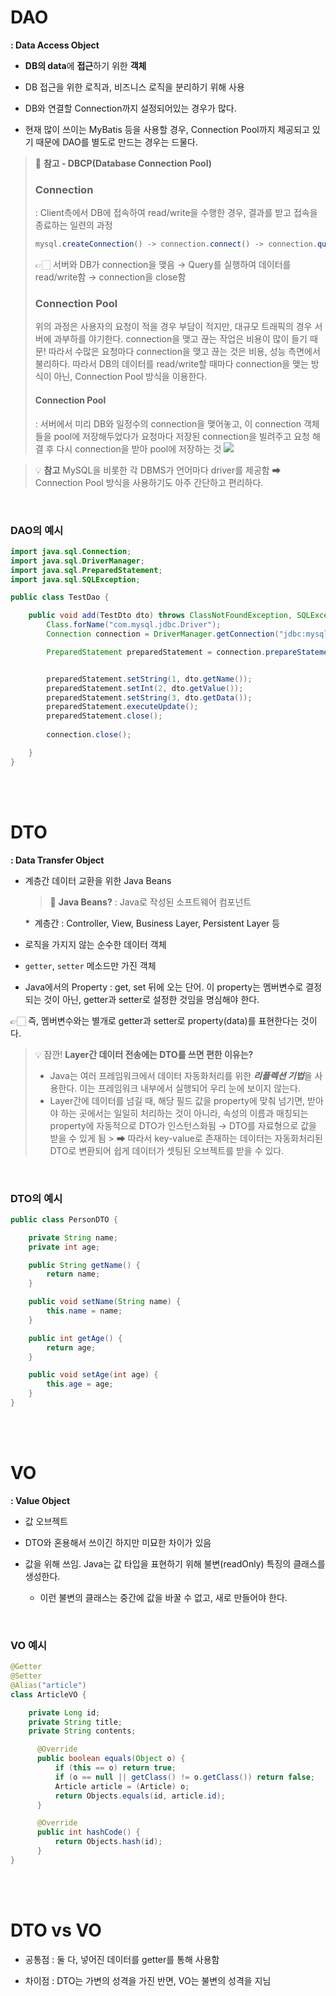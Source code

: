 # DAO




**: Data Access Object**

- **DB의 data**에 **접근**하기 위한 **객체**
- DB 접근을 위한 로직과, 비즈니스 로직을 분리하기 위해 사용

- DB와 연결할 Connection까지 설정되어있는 경우가 많다.

- 현재 많이 쓰이는 MyBatis 등을 사용할 경우, Connection Pool까지 제공되고 있기 때문에 DAO를 별도로 만드는 경우는 드물다.

> 📌 **참고 - DBCP(Database Connection Pool)**
> ### **Connection**
> : Client측에서 DB에 접속하여 read/write을 수행한 경우, 결과를 받고 접속을 종료하는 일련의 과정
> ```javascript
> mysql.createConnection() -> connection.connect() -> connection.query() -> connection.end()
> ```
> 👉🏻 서버와 DB가 connection을 맺음 → Query를 실행하여 데이터를 read/write함 → connection을 close함
>
> ### Connection Pool
> 위의 과정은 사용자의 요청이 적을 경우 부담이 적지만, 대규모 트래픽의 경우 서버에 과부하를 야기한다.
> connection을 맺고 끊는 작업은 비용이 많이 들기 때문! 따라서 수많은 요청마다 connection을 맺고 끊는 것은 비용, 성능 측면에서 불리하다.
> 따라서 DB의 데이터를 read/write할 때마다  connection을 맺는 방식이 아닌, Connection Pool 방식을 이용한다.
>
> #### Connection Pool
> : 서버에서 미리 DB와 일정수의 connection을 맺어놓고, 이 connection 객체들을 pool에 저장해두었다가 요청마다 저장된 connection을 빌려주고 요청 해결 후 다시 connection을 받아 pool에 저장하는 것
> ![](https://velog.velcdn.com/images/sw_smj/post/7ba72dd9-4c0b-4af8-84a4-79015bb6ff3b/image.png)

> 💡 **참고**
> MySQL을 비롯한 각 DBMS가 언어마다 driver를 제공함 ➡ Connection Pool 방식을 사용하기도 아주 간단하고 편리하다.

<br>

### DAO의 예시

```java
import java.sql.Connection;
import java.sql.DriverManager;
import java.sql.PreparedStatement;
import java.sql.SQLException;

public class TestDao {

    public void add(TestDto dto) throws ClassNotFoundException, SQLException {
        Class.forName("com.mysql.jdbc.Driver");
        Connection connection = DriverManager.getConnection("jdbc:mysql://localhost/test", "root", "root");

        PreparedStatement preparedStatement = connection.prepareStatement("insert into users(id,name,password) value(?,?,?)");


        preparedStatement.setString(1, dto.getName());
        preparedStatement.setInt(2, dto.getValue());
        preparedStatement.setString(3, dto.getData());
        preparedStatement.executeUpdate();
        preparedStatement.close();
        
        connection.close();

    }
}
```

<br><br>

# DTO



**: Data Transfer Object**

- 계층간 데이터 교환을 위한 Java Beans
  > 📍 **Java Beans?**
  > : Java로 작성된 소프트웨어 컴포넌트

  *&nbsp; 계층간 : Controller, View, Business Layer, Persistent Layer 등

- 로직을 가지지 않는 순수한 데이터 객체
- `getter`, `setter` 메소드만 가진 객체

- Java에서의 Property : get, set 뒤에 오는 단어. 이 property는 멤버변수로 결정되는 것이 아닌, getter과 setter로 설정한 것임을 명심해야 한다.

👉🏻 즉, 멤버변수와는 별개로 getter과 setter로 property(data)를 표현한다는 것이다.

> 💡 잠깐! **Layer간 데이터 전송에는 DTO를 쓰면 편한 이유는?**
> - Java는 여러 프레임워크에서 데이터 자동화처리를 위한 ***리플렉션 기법***을 사용한다. 이는 프레임워크 내부에서 실행되어 우리 눈에 보이지 않는다.
> - Layer간에 데이터를 넘길 때, 해당 필드 값을 property에 맞춰 넘기면, 받아야 하는 곳에서는 일일히 처리하는 것이 아니라, 속성의 이름과 매칭되는 property에 자동적으로 DTO가 인스턴스화됨 → DTO를 자료형으로 값을 받을 수 있게 됨
    > ➡ 따라서 key-value로 존재하는 데이터는 자동화처리된 DTO로 변환되어 쉽게 데이터가 셋팅된 오브젝트를 받을 수 있다.

<br>

### DTO의 예시
```java
public class PersonDTO {

    private String name;
    private int age;

    public String getName() {
        return name;
    }

    public void setName(String name) {
        this.name = name;
    }

    public int getAge() {
        return age;
    }

    public void setAge(int age) {
        this.age = age;
    }
}
```

<br><br>

# VO



**: Value Object**

- 값 오브젝트

- DTO와 혼용해서 쓰이긴 하지만 미묘한 차이가 있음

- 값을 위해 쓰임. Java는 값 타입을 표현하기 위해 불변(readOnly) 특징의 클래스를 생성한다.
    - 이런 불변의 클래스는 중간에 값을 바꿀 수 없고, 새로 만들어야 한다.

<br>

### VO 예시

```java
@Getter
@Setter
@Alias("article")
class ArticleVO {

    private Long id;
    private String title;
    private String contents;

      @Override
      public boolean equals(Object o) {
          if (this == o) return true;
          if (o == null || getClass() != o.getClass()) return false;
          Article article = (Article) o;
          return Objects.equals(id, article.id);
      }

      @Override
      public int hashCode() {
          return Objects.hash(id);
      }
}
```

<br><br>

# DTO vs VO

- 공통점 : 둘 다, 넣어진 데이터를 getter를 통해 사용함

- 차이점 : DTO는 가변의 성격을 가진 반면, VO는 불변의 성격을 지님